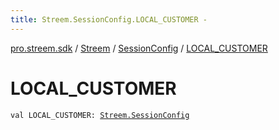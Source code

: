 ```yaml
---
title: Streem.SessionConfig.LOCAL_CUSTOMER - 
---
```


[pro.streem.sdk](../../index.html) / [Streem](../index.html) / [SessionConfig](index.html) / [LOCAL_CUSTOMER](./-l-o-c-a-l_-c-u-s-t-o-m-e-r.html)

# LOCAL_CUSTOMER

`val LOCAL_CUSTOMER: `[`Streem.SessionConfig`](index.html)